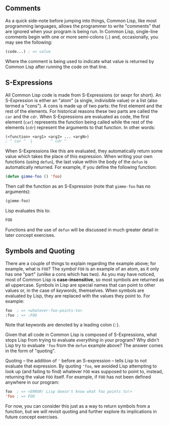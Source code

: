 ## Comments

As a quick side-note before jumping into things, Common Lisp, like most
programming languages, allows the programmer to write "comments" that are
ignored when your program is being run. In Common Lisp, single-line comments
begin with one or more semi-colons (`;`) and, occasionally, you may see the
following:

```lisp
(code...) ; => value
```

Where the comment is being used to indicate what value is returned by Common
Lisp after running the code on that line.

## S-Expressions

All Common Lisp code is made from S-Expressions (or sexpr for short). An
S-Expression is either an "atom" (a single, indivisible value) or a list (also
termed a "cons"). A cons is made up of two parts: the first element and the rest
of the elements. For historical reasons these two parts are called the `car` and
the `cdr`. When S-Expressions are evaluated as code, the first element (`car`)
represents the function being called while the rest of the elements (`cdr`)
represent the arguments to that function. In other words:

```lisp
(<function> <arg1> <arg2> ... <argN>)
; ^ car ^  |        ^ cdr ^
```

When S-Expressions like this are evaluated, they automatically return some value
which takes the place of this expression. When writing your own functions (using
`defun`), the last value within the body of the `defun` is automatically
returned. For example, if you define the following function:

```lisp
(defun gimme-foo () 'foo)
```

Then call the function as an S-Expression (note that `gimme-foo` has no
arguments):

```lisp
(gimme-foo)
```

Lisp evaluates this to:

```lisp
FOO
```

Functions and the use of `defun` will be discussed in much greater detail in
later concept exercises.

## Symbols and Quoting

There are a couple of things to explain regarding the example above; for
example, what is `FOO`? The _symbol_ `FOO` is an example of an atom, as it only
has one "part" (unlike a cons which has two). As you may have noticed, most of
Common Lisp is **case-insensitive**, so most symbols are returned as all
uppercase. Symbols in Lisp are special names that can point to other values or,
in the case of _keywords_, themselves. When symbols are evaluated by Lisp, they
are replaced with the values they point to. For example:

```lisp
foo  ; => <whatever-foo-points-to>
:foo ; => :FOO

```

Note that keywords are denoted by a leading colon (`:`).

Given that all code in Common Lisp is composed of S-Expressions, what stops Lisp
from trying to evaluate _everything_ in your program? Why didn't Lisp try to
evaluate `'foo` from the `defun` example above? The answer comes in the form of
"quoting".

Quoting – the addition of `'` before an S-expression – tells Lisp to not
evaluate that expression. By quoting `'foo`, we avoided Lisp attempting to look
up (and failing to find) whatever `FOO` was supposed to point to, instead,
returning the value `FOO` itself. For example, if `FOO` has not been defined
anywhere in our program:

```lisp
foo  ; => <ERROR! Lisp doesn't know what foo points to!>
'foo ; => FOO
```

For now, you can consider this just as a way to return symbols from a function,
but we will revisit quoting and further explore its implications in future
concept exercises.

